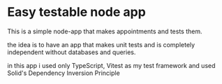 # Easy testable node app 

This is a simple node-app that makes appointments and tests them.

the idea is to have an app that makes unit tests and is completely independent
without databases and queries.

in this app i used only TypeScript, Vitest as my test framework and used Solid's Dependency Inversion Principle
